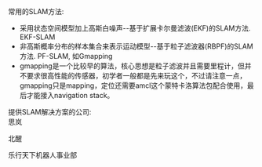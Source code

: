 常用的SLAM方法:

* 采用状态空间模型加上高斯白噪声--基于扩展卡尔曼滤波\(EKF\)的SLAM方法.   EKF-SLAM
* 非高斯概率分布的样本集合来表示运动模型--基于粒子滤波器\(RBPF\)的SLAM方法.  PF-SLAM, 如Gmapping
* gmapping是一个比较早的算法，核心思想是粒子滤波并且需要里程计，但并不要求很高性能的传感器，初学者一般都是先来玩这个，不过请注意一点，gmapping只是mapping，定位还需要amcl这个蒙特卡洛算法包配合使用，最后才能接入navigation stack。

提供SLAM解决方案的公司:  
思岚

北醒

乐行天下机器人事业部



